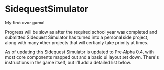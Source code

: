 # SidequestSimulator

My first ever game!

Progress will be slow as after the required school year was completed and submitted Sidequest Simulator has turned into a personal side project,
along with many other projects that will certianly take priority at times. 

As of updating this Sidequest Simulator is updated to Pre-Alpha 0.4, with most core components mapped out and a basic ui layout set down.
There's instructions in the game itself, but I'll add a detailed list below. 

